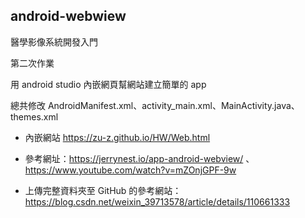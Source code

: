 ## android-webwiew
醫學影像系統開發入門

第二次作業

用 android studio 內嵌網頁幫網站建立簡單的 app

總共修改 AndroidManifest.xml、activity_main.xml、MainActivity.java、themes.xml

- 內嵌網站 https://zu-z.github.io/HW/Web.html

- 參考網址：https://jerrynest.io/app-android-webview/ 、 https://www.youtube.com/watch?v=mZOnjGPF-9w

- 上傳完整資料夾至 GitHub 的參考網站：https://blog.csdn.net/weixin_39713578/article/details/110661333
